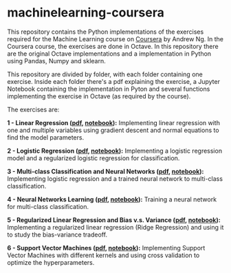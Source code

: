 # machinelearning-coursera
This repository contains the Python implementations of the exercises required for the Machine Learning course on [Coursera](https://www.coursera.org/learn/machine-learning) by Andrew Ng. In the Coursera course, the exercises are done in Octave. In this repository there are the original Octave implementations and a implementation in Python using Pandas, Numpy and sklearn.  

This repository are divided by folder, with each folder containing one exercise. Inside each folder there's a pdf explaining the exercise, a Jupyter Notebook containing the implementation in Pyton and several functions implementing the exercise in Octave (as required by the course).

The exercises are:

**1 - Linear Regression ([pdf](https://github.com/luiznonenmacher/machinelearning-coursera/blob/master/ex1/ex1.pdf), [notebook](https://github.com/luiznonenmacher/machinelearning-coursera/blob/master/ex1/Linear%20Regression.ipynb)):** Implementing linear regression with one and multiple variables using gradient descent and normal equations to find the model parameters.

**2 - Logistic Regression ([pdf](https://github.com/luiznonenmacher/machinelearning-coursera/blob/master/ex2/ex2.pdf), [notebook](https://github.com/luiznonenmacher/machinelearning-coursera/blob/master/ex2/Logistic%20Regression.ipynb)):** Implementing a logistic regression model and a regularized logistic regression for classification. 

**3 - Multi-class Classification and Neural Networks ([pdf](https://github.com/luiznonenmacher/machinelearning-coursera/blob/master/ex3/ex3.pdf), [notebook](https://github.com/luiznonenmacher/machinelearning-coursera/blob/master/ex3/Multiclass%20Classification%20and%20Neural%20Networks.ipynb)):** Implementing logistic regression and a trained neural network to multi-class classification.

**4 - Neural Networks Learning ([pdf](https://github.com/luiznonenmacher/machinelearning-coursera/blob/master/ex4/ex4.pdf), [notebook](https://github.com/luiznonenmacher/machinelearning-coursera/blob/master/ex4/Neural%20Networks%20Learning.ipynb)):** Training a neural network for multi-class classification.

**5 - Regularized Linear Regression and Bias v.s. Variance ([pdf](https://github.com/luiznonenmacher/machinelearning-coursera/blob/master/ex5/ex5.pdf), [notebook](https://github.com/luiznonenmacher/machinelearning-coursera/blob/master/ex5/Regularized%20Linear%20Regression%20and%20Bias%20v.s.%20Variance.ipynb)):** Implementing a regularized linear regression (Ridge Regression) and using it to study the bias-variance tradeoff.

**6 - Support Vector Machines ([pdf](https://github.com/luiznonenmacher/machinelearning-coursera/blob/master/ex6/ex6.pdf), [notebook](https://github.com/luiznonenmacher/machinelearning-coursera/blob/master/ex6/Support%20Vector%20Machines.ipynb)):** Implementing Support Vector Machines with different kernels and using cross validation to optimize the hyperparameters.

